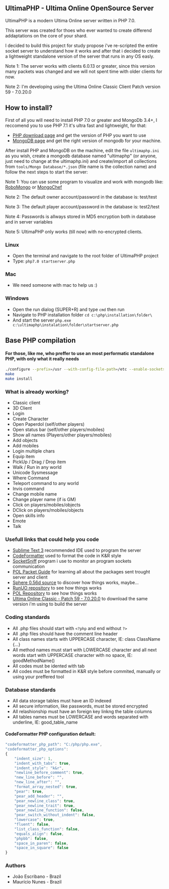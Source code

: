 ## UltimaPHP - Ultima Online OpenSource Server

UltimaPHP is a modern Ultima Online server written in PHP 7.0.

This server was created for thoes who ever wanted to create differend addaptations on the core of your shard.

I decided to build this project for study propose i've re-scripted the entire socket server to understand how it works and after that i decided to create a lightweight standalone version of the server that runs in any OS easly.

Note 1: The server works with clients 6.0.13 or greater, since this version many packets was changed and we will not spent time with older clients for now.

Note 2: I'm developing using the Ultima Online Classic Client Patch version 59 - 7.0.20.0

## How to install?

First of all you will need to install PHP 7.0 or greater and MongoDb 3.4+, I reccomend you to use PHP 7.1 it's ultra fast and lightweight, for that:

* [PHP download page](http://php.net/downloads.php) and get the version of PHP you want to use
* [MongoDB page](https://www.mongodb.com) and get the right version of mongodb for your machine.

After install PHP and MongoDB on the machine, edit the file ```ultimaphp.ini``` as you wish, create a mongodb database named "ultimaphp" (or anyone, just need to change at the ultimaphp.ini) and create/import all collections from ```tools/Mongo Database/*.json``` (file name is the collection name) and follow the next steps to start the server:

Note 1: You can use some program to visualize and work with mongodb like: [RoboMongo](https://robomongo.org/download) or [MongoChef](https://studio3t.com/download/)

Note 2: The default owner account/password in the database is: test/test

Note 3: The default player account/password in the database is: test2/test

Note 4: Passwords is allways stored in MD5 encryption both in database and in server variables

Note 5: UltimaPHP only works (till now) with no-encrypted clients.

### Linux

 * Open the terminal and navigate to the root folder of UltimaPHP project
 * Type: ```php7.0 startserver.php```

### Mac

 * We need someone with mac to help us :)

### Windows

 * Open the run dialog (SUPER+R) and type ```cmd``` then run
 * Navigate to PHP installation folder ```cd c:\php\installation\folder\```
 * And start the server ```php.exe c:\ultimaphp\instalation\folder\startserver.php```

## Base PHP compilation
#### For those, like me, who preffer to use an most performatic standalone PHP, with only what it really needs
```bash
./configure --prefix=/usr --with-config-file-path=/etc --enable-sockets --enable-bcmath --enable-mbstring --enable-zip --enable-pcntl --enable-ftp --enable-exif --enable-sysvmsg --enable-sysvsem --enable-sysvshm --enable-wddx --with-mcrypt --with-iconv --with-zlib-dir=/usr --with-xpm-dir=/usr --with-openssl --with-gettext=/usr --with-zlib=/usr --with-bz2=/usr
make
make install
```

### What is already working?
 * Classic client
 * 3D Client
 * Login
 * Create Character
 * Open Paperdol (self/other players)
 * Open status bar (self/other players/mobiles)
 * Show all names (Players/other players/mobiles)
 * Add objects
 * Add mobiles
 * Login multiple chars
 * Equip item
 * PickUp / Drag / Drop item
 * Walk / Run in any world
 * Unicode Sysmessage
 * Where Command
 * Teleport command to any world
 * Invis command
 * Change mobile name
 * Change player name (if is GM)
 * Click on players/mobiles/objects
 * DClick on players/mobiles/objects
 * Open skills info
 * Emote
 * Talk

### Usefull links that could help you code

 * [Sublime Text 3](http://www.sublimetext.com/3) recommended IDE used to program the server
 * [CodeFormatter](https://github.com/akalongman/sublimetext-codeformatter) used to format the code in K&R style
 * [SocketSniff](http://nirsoft.net/utils/socket_sniffer.html) program i use to monitor an program sockets communication
 * [POL Packet Guide](http://docs.polserver.com/packets/index.php) for learning all about the packages sent trought server and client
 * [Sphere 0.56d source](https://github.com/Sphereserver/Source) to discover how things works, maybe...
 * [RunUO repository](https://github.com/runuo/runuo) to see how things works
 * [POL Repository](https://github.com/polserver/polserver) to see how things works
 * [Ultima Online Classic - Patch 59 - 7.0.20.0](https://docs.google.com/uc?id=0B5JIbJ4zjyOaTnZEMmhjZW5oYnc&export=download) to download the same version i'm using to build the server

### Coding standards

 * All .php files should start with `<?php` and end without `?>`
 * All .php files should have the comment line header
 * All class names starts with UPPERCASE character, IE: class ClassName {...}
 * All method names must start with LOWERCASE character and all next words start with UPPERCASE character with no space, IE: goodMethodName()
 * All codes must be idented with tab
 * All codes must be formatted in K&R style before commited, manually or using your preffered tool

### Database standards

 * All data storage tables must have an ID indexed
 * All secure information, like passwords, must be stored encrypted
 * All relashionship must have an foreign key linkng the table columns
 * All tables names must be LOWERCASE and words separated with underline, IE: good_table_name

#### CodeFormatter PHP configuration default:
```js
"codeformatter_php_path": "C:/php/php.exe",
"codeformatter_php_options":
{
    "indent_size": 1,
    "indent_with_tabs": true,
    "indent_style": "k&r",
    "newline_before_comment": true,
    "new_line_before": "",
    "new_line_after": "",
    "format_array_nested": true,
    "pear": true,
    "pear_add_header": "",
    "pear_newline_class": true,
    "pear_newline_trait": true,
    "pear_newline_function": false,
    "pear_switch_without_indent": false,
    "lowercase": true,
    "fluent": false,
    "list_class_function": false,
    "equals_align": false,
    "phpbb": false,
    "space_in_paren": false,
    "space_in_square": false
}
```

### Authors

 * João Escribano - Brazil
 * Maurício Nunes - Brazil